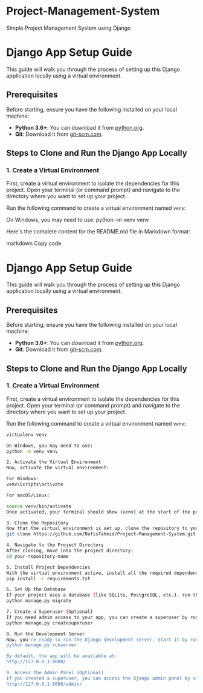 # Project-Management-System
Simple Project Management System using Django

# Django App Setup Guide

This guide will walk you through the process of setting up this Django application locally using a virtual environment.

## Prerequisites

Before starting, ensure you have the following installed on your local machine:

- **Python 3.6+**: You can download it from [python.org](https://www.python.org/downloads/).
- **Git**: Download it from [git-scm.com](https://git-scm.com/downloads).

## Steps to Clone and Run the Django App Locally

### 1. Create a Virtual Environment

First, create a virtual environment to isolate the dependencies for this project. Open your terminal (or command prompt) and navigate to the directory where you want to set up your project.

Run the following command to create a virtual environment named `venv`:

On Windows, you may need to use:
python -m venv venv


Here's the complete content for the README.md file in Markdown format:

markdown
Copy code
# Django App Setup Guide

This guide will walk you through the process of setting up this Django application locally using a virtual environment.

## Prerequisites

Before starting, ensure you have the following installed on your local machine:

- **Python 3.6+**: You can download it from [python.org](https://www.python.org/downloads/).
- **Git**: Download it from [git-scm.com](https://git-scm.com/downloads).

## Steps to Clone and Run the Django App Locally

### 1. Create a Virtual Environment

First, create a virtual environment to isolate the dependencies for this project. Open your terminal (or command prompt) and navigate to the directory where you want to set up your project.

Run the following command to create a virtual environment named `venv`:

```bash
virtualenv venv

On Windows, you may need to use:
python -m venv venv

2. Activate the Virtual Environment
Now, activate the virtual environment:

For Windows:
venv\Scripts\activate

For macOS/Linux:

source venv/bin/activate
Once activated, your terminal should show (venv) at the start of the prompt, indicating that the virtual environment is active.

3. Clone the Repository
Now that the virtual environment is set up, clone the repository to your local machine inside the directory of your virtual machine:
git clone https://github.com/NafisTahmid/Project-Management-System.git

4. Navigate to the Project Directory
After cloning, move into the project directory:
cd your-repository-name

5. Install Project Dependencies
With the virtual environment active, install all the required dependencies listed in the requirements.txt file. Run:
pip install -r requirements.txt

6. Set Up the Database
If your project uses a database (like SQLite, PostgreSQL, etc.), run the following command to apply any pending database migrations:
python manage.py migrate

7. Create a Superuser (Optional)
If you need admin access to your app, you can create a superuser by running:
python manage.py createsuperuser

8. Run the Development Server
Now, you're ready to run the Django development server. Start it by running:
python manage.py runserver

By default, the app will be available at:
http://127.0.0.1:8000/

9. Access the Admin Panel (Optional)
If you created a superuser, you can access the Django admin panel by visiting:
http://127.0.0.1:8000/admin/
